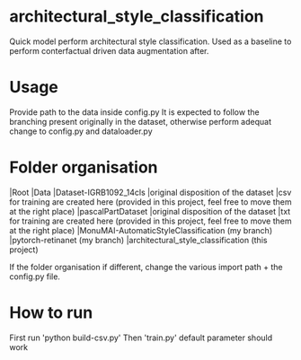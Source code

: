 # architectural_style_classification
Quick model perform architectural style classification. Used as a baseline to perform conterfactual driven data augmentation after.

# Usage
Provide path to the data inside config.py
It is expected to follow the branching present originally in the dataset, otherwise perform adequat change to config.py and dataloader.py

# Folder organisation
|Root
    |Data
        |Dataset-IGRB1092_14cls
            |original disposition of the dataset
            |csv for training are created here (provided in this project, feel free to move them at the right place)
        |pascalPartDataset
            |original disposition of the dataset
            |txt for training are created here (provided in this project, feel free to move them at the right place)
    |MonuMAI-AutomaticStyleClassification (my branch)
    |pytorch-retinanet (my branch)
    |architectural_style_classification (this project)

If the folder organisation if different, change the various import path + the config.py file.

# How to run

First run 'python build-csv.py'
Then 'train.py' default parameter should work
